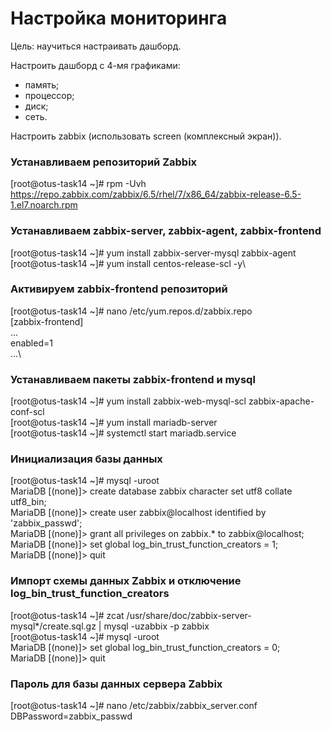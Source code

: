# Настройка мониторинга
Цель: научиться настраивать дашборд.

Настроить дашборд с 4-мя графиками:
- память;
- процессор;
- диск;
- сеть.

Настроить zabbix (использовать screen (комплексный экран)).

### Устанавливаем репозиторий Zabbix
[root@otus-task14 ~]# rpm -Uvh https://repo.zabbix.com/zabbix/6.5/rhel/7/x86_64/zabbix-release-6.5-1.el7.noarch.rpm
### Устанавливаем zabbix-server, zabbix-agent, zabbix-frontend
[root@otus-task14 ~]# yum install zabbix-server-mysql zabbix-agent\
[root@otus-task14 ~]# yum install centos-release-scl -y\
### Активируем zabbix-frontend репозиторий
[root@otus-task14 ~]# nano /etc/yum.repos.d/zabbix.repo\
[zabbix-frontend]\
...\
enabled=1\
...\
### Устанавливаем пакеты zabbix-frontend и mysql
[root@otus-task14 ~]# yum install zabbix-web-mysql-scl zabbix-apache-conf-scl\
[root@otus-task14 ~]# yum install mariadb-server\
[root@otus-task14 ~]# systemctl start mariadb.service
### Инициализация базы данных
[root@otus-task14 ~]# mysql -uroot\
MariaDB [(none)]> create database zabbix character set utf8 collate utf8_bin;\
MariaDB [(none)]> create user zabbix@localhost identified by 'zabbix_passwd';\
MariaDB [(none)]> grant all privileges on zabbix.* to zabbix@localhost;\
MariaDB [(none)]> set global log_bin_trust_function_creators = 1;\
MariaDB [(none)]> quit
### Импорт схемы данных Zabbix и отключение log_bin_trust_function_creators
[root@otus-task14 ~]# zcat /usr/share/doc/zabbix-server-mysql*/create.sql.gz | mysql -uzabbix -p zabbix\
[root@otus-task14 ~]# mysql -uroot\
MariaDB [(none)]> set global log_bin_trust_function_creators = 0;\
MariaDB [(none)]> quit
### Пароль для базы данных сервера Zabbix
[root@otus-task14 ~]# nano /etc/zabbix/zabbix_server.conf\
DBPassword=zabbix_passwd
